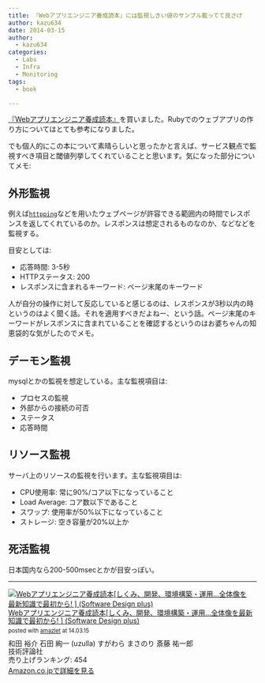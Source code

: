 ```yaml
---
title: 『Webアプリエンジニア養成読本』には監視しきい値のサンプル載ってて良さげ
author: kazu634
date: 2014-03-15
author:
  - kazu634
categories:
  - Labs
  - Infra
  - Monitoring
tags:
  - book

---
```

<div class="entry-content">
<p>
<a href="https://www.amazon.co.jp/exec/obidos/ASIN/4774163678/simsnes-22/ref=nosim/" onclick="__gaTracker('send', 'event', 'outbound-article', 'https://www.amazon.co.jp/exec/obidos/ASIN/4774163678/simsnes-22/ref=nosim/', '『Webアプリエンジニア養成読本』');" name="amazletlink" target="_blank">『Webアプリエンジニア養成読本』</a>を買いました。Rubyでのウェブアプリの作り方についてはとても参考になりました。
</p>
  
<p>
    でも個人的にこの本について素晴らしいと思ったかと言えば、サービス観点で監視すべき項目と閾値列挙してくれていることと思います。気になった部分についてメモ:
</p>
  
<h2>
    外形監視
</h2>
  
<p>
    例えば<a href="http://www.vanheusden.com/httping/" onclick="__gaTracker('send', 'event', 'outbound-article', 'http://www.vanheusden.com/httping/', 'httpping');" target="_blank"><code>httpping</code></a>などを用いたウェブページが許容できる範囲内の時間でレスポンスを返してくれているのか。レスポンスは想定されるものなのか、などなどを監視する。
</p>
  
<p>
    目安としては:
</p>
  
<ul>
<li>
      応答時間: 3-5秒
</li>
<li>
      HTTPステータス: 200
</li>
<li>
      レスポンスに含まれるキーワード: ページ末尾のキーワード
</li>
</ul>
  
<p>
    人が自分の操作に対して反応していると感じるのは、レスポンスが3秒以内の時というのはよく聞く話。それを適用すべきだよねー、という話。ページ末尾のキーワードがレスポンスに含まれていることを確認するというのはお婆ちゃんの知恵袋的な気がしたのでメモ。
</p>
  
<h2>
    デーモン監視
</h2>
  
<p>
    mysqlとかの監視を想定している。主な監視項目は:
</p>
  
<ul>
<li>
      プロセスの監視
</li>
<li>
      外部からの接続の可否
</li>
<li>
      ステータス
</li>
<li>
      応答時間
</li>
</ul>
  
<h2>
    リソース監視
</h2>
  
<p>
    サーバ上のリソースの監視を行います。主な監視項目は:
</p>
  
<ul>
<li>
      CPU使用率: 常に90%/コア以下になっていること
</li>
<li>
      Load Average: コア数以下であること
</li>
<li>
      スワップ: 使用率が50%以下になっていること
</li>
<li>
      ストレージ: 空き容量が20%以上か
</li>
</ul>
  
<h2>
    死活監視
</h2>
  
<p>
    日本国内なら200-500msecとかが目安っぽい。
</p>
  
<hr />
  
<div class="amazlet-box" style="margin-bottom:0px;">
<div class="amazlet-image" style="float:left;margin:0px 12px 1px 0px;">
<a href="https://www.amazon.co.jp/exec/obidos/ASIN/4774163678/simsnes-22/ref=nosim/" onclick="__gaTracker('send', 'event', 'outbound-article', 'https://www.amazon.co.jp/exec/obidos/ASIN/4774163678/simsnes-22/ref=nosim/', '');" name="amazletlink" target="_blank"><img src="https://images-na.ssl-images-amazon.com/images/I/51VavR1gcyL._SL160_.jpg" alt="Webアプリエンジニア養成読本[しくみ、開発、環境構築・運用…全体像を最新知識で最初から! ] (Software Design plus)" style="border: none;" /></a>
</div>
    
<div class="amazlet-info" style="line-height:120%; margin-bottom: 10px">
<div class="amazlet-name" style="margin-bottom:10px;line-height:120%">
<a href="https://www.amazon.co.jp/exec/obidos/ASIN/4774163678/simsnes-22/ref=nosim/" onclick="__gaTracker('send', 'event', 'outbound-article', 'https://www.amazon.co.jp/exec/obidos/ASIN/4774163678/simsnes-22/ref=nosim/', 'Webアプリエンジニア養成読本[しくみ、開発、環境構築・運用…全体像を最新知識で最初から! ] (Software Design plus)');" name="amazletlink" target="_blank">Webアプリエンジニア養成読本[しくみ、開発、環境構築・運用…全体像を最新知識で最初から! ] (Software Design plus)</a> 
        
<div class="amazlet-powered-date" style="font-size:80%;margin-top:5px;line-height:120%">
          posted with <a href="http://www.amazlet.com/" onclick="__gaTracker('send', 'event', 'outbound-article', 'http://www.amazlet.com/', 'amazlet');" title="amazlet" target="_blank">amazlet</a> at 14.03.15
</div>
</div>
      
<div class="amazlet-detail">
        和田 裕介 石田 絢一 (uzulla) すがわら まさのり 斎藤 祐一郎 <br />技術評論社 <br />売り上げランキング: 454
</div>
      
<div class="amazlet-sub-info" style="float: left;">
<div class="amazlet-link" style="margin-top: 5px">
<a href="https://www.amazon.co.jp/exec/obidos/ASIN/4774163678/simsnes-22/ref=nosim/" onclick="__gaTracker('send', 'event', 'outbound-article', 'https://www.amazon.co.jp/exec/obidos/ASIN/4774163678/simsnes-22/ref=nosim/', 'Amazon.co.jpで詳細を見る');" name="amazletlink" target="_blank">Amazon.co.jpで詳細を見る</a>
</div>
</div>
</div>
    
<div class="amazlet-footer" style="clear: left">
</div>
</div>
</div>

